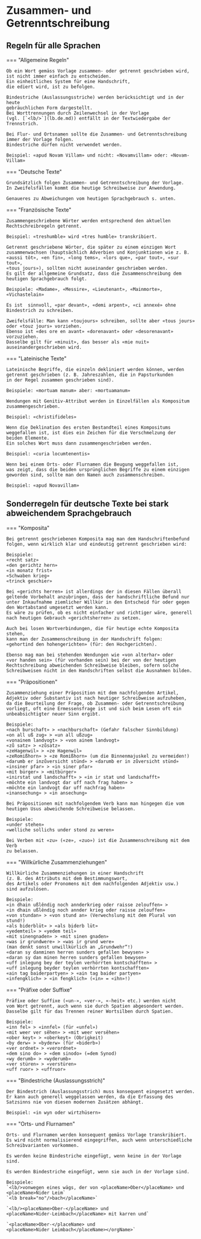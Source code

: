 # Zusammen- und Getrenntschreibung

## Regeln für alle Sprachen

=== "Allgemeine Regeln"

    Ob ein Wort gemäss Vorlage zusammen- oder getrennt geschrieben wird,
    ist nicht immer einfach zu entscheiden.
    Ein einheitliches System für eine Handschrift,
    die ediert wird, ist zu befolgen.
    
    Bindestriche (Auslassungsstriche) werden berücksichtigt und in der heute
    gebräuchlichen Form dargestellt.
    Bei Worttrennungen durch Zeilenwechsel in der Vorlage
    (vgl. [`<lb/>`](lb.de.md)) entfällt in der Textwiedergabe der Trennstrich.
    
    Bei Flur- und Ortsnamen sollte die Zusammen- und Getrenntschreibung
    immer der Vorlage folgen.
    Bindestriche dürfen nicht verwendet werden.
    
    Beispiel: «apud Novam Villam» und nicht: «Novamvillam» oder: «Novam-Villam»

=== "Deutsche Texte"

    Grundsätzlich folgen Zusammen- und Getrenntschreibung der Vorlage.
    In Zweifelsfällen kommt die heutige Schreibweise zur Anwendung.

    Genaueres zu Abweichungen vom heutigen Sprachgebrauch s. unten.

=== "Französische Texte"

    Zusammengeschriebene Wörter werden entsprechend den aktuellen 
    Rechtschreibregeln getrennt.

    Beispiel: «treshumble» wird «tres humble» transkribiert.

    Getrennt geschriebene Wörter, die später zu einem einzigen Wort
    zusammenwachsen (hauptsächlich Adverbien und Konjunktionen wie z. B. 
    «aussi tôt», «en fin», «long tems», «lors que», «par tout», «sur tout», 
    «tous jours»), sollten nicht auseinander geschrieben werden.
    Es gilt der allgemeine Grundsatz, dass die Zusammenschreibung dem 
    heutigen Sprachgebrauch folgt.
    
    Beispiele: «Madame», «Messire», «Lieutenant», «Mainmorte», «Vichastelain»
    
    Es ist  sinnvoll, «par devant», «demi arpent», «ci annexé» ohne 
    Bindestrich zu schreiben.
    
    Zweifelsfälle: Man kann «toujours» schreiben, sollte aber «tous jours» 
    oder «touz jours» vorziehen. 
    Ebenso ist «des ore en avant» «dorenavant» oder «desorenavant» vorzuziehen.
    Dasselbe gilt für «minuit», das besser als «mie nuit» 
    auseinandergeschrieben wird.

=== "Lateinische Texte"

    Lateinische Begriffe, die einzeln dekliniert werden können, werden
    getrennt geschrieben (z. B. Jahreszahlen, die in Papsturkunden
    in der Regel zusammen geschrieben sind).
    
    Beispiele: «mortuam manum» aber: «mortuamanum»
    
    Wendungen mit Genitiv-Attribut werden in Einzelfällen als Kompositum 
    zusammengeschrieben.
    
    Beispiel: «christifideles»
    
    Wenn die Deklination des ersten Bestandteil eines Kompositums 
    weggefallen ist, ist dies ein Zeichen für die Verschmelzung der
    beiden Elemente. 
    Ein solches Wort muss dann zusammengeschrieben werden.
    
    Beispiel: «curia locumtenentis»
    
    Wenn bei einem Orts- oder Flurnamen die Beugung weggefallen ist, 
    was zeigt, dass die beiden ursprünglichen Begriffe zu einem einzigen
    geworden sind, sollte man den Namen auch zusammenschreiben.
    
    Beispiel: «apud Novavillam»


## Sonderregeln für deutsche Texte bei stark abweichendem Sprachgebrauch

=== "Komposita"

    Bei getrennt geschriebenen Komposita mag man dem Handschriftenbefund 
    folgen, wenn wirklich klar und eindeutig getrennt geschrieben wird:
    
    Beispiele:  
    «recht satz»  
    «den gerichtz hern»  
    «in monatz frist»  
    «Schwaben krieg»  
    «trinck geschier»

    Bei «gerichts herren» ist allerdings der in diesen Fällen überall 
    geltende Vorbehalt anzubringen, dass der handschriftliche Befund nur 
    unter Inkaufnahme ziemlicher Willkür in den Entscheid für oder gegen 
    den Wortabstand umgesetzt werden kann. 
    Es wäre zu prüfen, ob es nicht einfacher und richtiger wäre, generell 
    nach heutigen Gebrauch «gerichtsherren» zu setzen.

    Auch bei losen Wortverbindungen, die für heutige echte Komposita stehen, 
    kann man der Zusammenschreibung in der Handschrift folgen: 
    «gehortind den hohengerichten» (für: den Hochgerichten).

    Ebenso mag man bei stehenden Wendungen wie «von alterhar» oder
    «vor handen sein» (für vorhanden sein) bei der von der heutigen 
    Rechtschreibung abweichenden Schreibweise bleiben, sofern solche 
    Schreibweisen nicht in den Handschriften selbst die Ausnahmen bilden.

=== "Präpositionen"

    Zusammenziehung einer Präposition mit dem nachfolgenden Artikel, 
    Adjektiv oder Substantiv ist nach heutiger Schreibweise aufzuheben,
    da die Beurteilung der Frage, ob Zusammen- oder Getrenntschreibung
    vorliegt, oft eine Ermessensfrage ist und sich beim Lesen oft ein
    unbeabsichtigter neuer Sinn ergibt.

    Beispiele:  
    «nach burschaft» > «nachburschaft» (Gefahr falscher Sinnbildung)  
    «on all uß zug» > «un all ußzug»  
    «vonainem landvogt» > «von ainem landvogt»  
    «zů satz» > «zůsatz»  
    «zeHagenwil» > «ze Hagenwil»  
    «zeRomißhorn» > «ze Romißhorn» (um die Binnenmajuskel zu vermeiden!)  
    «darumb er inzůversicht stünd» > «darumb er in zůversicht stünd»  
    «insiner pfar» > «in siner pfar»  
    «mit bürger» > «mitbürger»  
    «inirstat und landschafft» > «in ir stat und landschafft»  
    «möchte ein landvogt dar uff nach frag haben» > 
    «möchte ein landvogt dar uff nachfrag haben»  
    «inansechung» > «in ansechung»
    
    Bei Präpositionen mit nachfolgendem Verb kann man hingegen die vom
    heutigen Usus abweichende Schreibweise belassen.
    
    Beispiele:  
    «under stehen»  
    «welliche sollichs under stond zu weren»

    Bei Verben mit «zu» («ze», «zuo») ist die Zusammenschreibung mit dem Verb 
    zu belassen.

=== "Willkürliche Zusammenziehungen"

    Willkürliche Zusammenziehungen in einer Handschrift 
    (z. B. des Attributs mit dem Bestimmungswort, 
    des Artikels oder Pronomens mit dem nachfolgenden Adjektiv usw.) 
    sind aufzulösen.

    Beispiele:  
    «in dhain ußlêndig noch annderkrieg oder raisse zelouffen» >
    «in dhain ußlêndig noch annder krieg oder raisse zelouffen»  
    «von stundan» > «von stund an» (Verwechslung mit dem Plural von stund!)  
    «als biderblüt» > «als biderb lüt»  
    «yedemteil» > «yedem teil»  
    «mit sinengnaden» > «mit sinen gnaden»  
    «was ir grundwere» > «was ir grund were»
    (man denkt sonst unwillkürlich an „Grundwehr“!)  
    «daran sy danminen herren sunders gefallen bewysen» >
    «daran sy dan minen herren sunders gefallen bewysen»  
    «uff inlegung bey der teylen verhörrten kontschafften» >
    «uff inlegung beyder teylen verhörrten kontschafften»  
    «ain tag baiderpartyen» > «ain tag baider partyen»  
    «infengklich» > «in fengklich» («in» = «ihn»!)

=== "Präfixe oder Suffixe"

    Präfixe oder Suffixe («un-», «ver-», «-heit» etc.) werden nicht 
    vom Wort getrennt, auch wenn sie durch Spatien abgesondert werden. 
    Dasselbe gilt für das Trennen reiner Wortsilben durch Spatien. 

    Beispiele:  
    «inn fel» > «innfel» (für «unfel»)  
    «mit weer ver sêhen» > «mit weer versêhen»  
    «ober keyt» > «oberkeyt» (Obrigkeit)  
    «by derw» > «byderw» (für «biderb»)  
    «ver ordnet» > «verordnet»  
    «dem sino do» > «dem sinodo» (=dem Synod)  
    «wy derumb» > «wyderumb»  
    «ver stüren» > «verstüren»  
    «uff ruor» > «uffruor»

=== "Bindestriche (Auslassungsstrich)"

    Der Bindestrich (Auslassungsstrich) muss konsequent eingesetzt werden. 
    Er kann auch generell weggelassen werden, da die Erfassung des 
    Satzsinns nie von diesen modernen Zusätzen abhängt.

    Beispiel: «in wyn oder wirtzhüsern»

=== "Orts- und Flurnamen"

    Orts- und Flurnamen werden konsequent gemäss Vorlage transkribiert. 
    Es wird nicht normalisierend eingegriffen, auch wenn unterschiedliche 
    Schreibvarianten vorkommen.
    
    Es werden keine Bindestriche eingefügt, wenn keine in der Vorlage sind.
    
    Es werden Bindestriche eingefügt, wenn sie auch in der Vorlage sind.

    Beispiele:  
    `<lb/>vonwegen eines wägs, der von <placeName>Ober</placeName> und 
    <placeName>Nider Leim`  
    `<lb break="no"/>bach</placeName>`

    `<lb/><placeName>Ober-</placeName> und 
    <placeName>Nider-Leimbach</placeName> mit karren und`

    `<placeName>Ober-</placeName> und 
    <placeName>Nider Leimbach</placeName></orgName>`